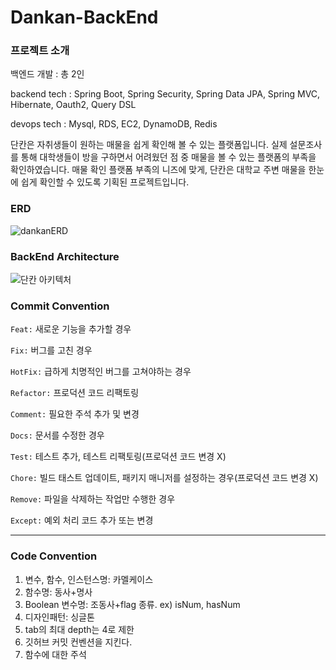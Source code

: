 # Dankan-BackEnd

### 프로젝트 소개
백엔드 개발 : 총 2인

backend tech : Spring Boot, Spring Security, Spring Data JPA, Spring MVC, Hibernate, Oauth2, Query DSL

devops tech : Mysql, RDS, EC2, DynamoDB, Redis 

단칸은 자취생들이 원하는 매물을 쉽게 확인해 볼 수 있는 플랫폼입니다. 실제 설문조사를 통해 대학생들이 방을 구하면서 어려웠던 점 중 매물을 볼 수 있는 플랫폼의 부족을 확인하였습니다.
매물 확인 플랫폼 부족의 니즈에 맞게, 단칸은 대학교 주변 매물을 한눈에 쉽게 확인할 수 있도록 기획된 프로젝트입니다.

### ERD
![dankanERD](https://github.com/khj1998/dankan-source/assets/80220062/33ce4d1d-7f2c-46d7-b8e7-ffc3af5acdfb)

### BackEnd Architecture
![단칸 아키텍처](https://github.com/Nestsoft-Team/Dankan-Backend/assets/80220062/6f5046dd-005e-4b54-b771-def090c654f9)


### Commit Convention

`Feat:` 새로운 기능을 추가할 경우

`Fix:` 버그를 고친 경우

`HotFix:` 급하게 치명적인 버그를 고쳐야하는 경우

`Refactor:` 프로덕션 코드 리팩토링

`Comment:` 필요한 주석 추가 및 변경

`Docs:` 문서를 수정한 경우

`Test:` 테스트 추가, 테스트 리팩토링(프로덕션 코드 변경 X)

`Chore:` 빌드 태스트 업데이트, 패키지 매니저를 설정하는 경우(프로덕션 코드 변경 X)

`Remove:` 파일을 삭제하는 작업만 수행한 경우

`Except:` 예외 처리 코드 추가 또는 변경

<hr>

### Code Convention
1. 변수, 함수, 인스턴스명: 카멜케이스
2. 함수명: 동사+명사
3. Boolean 변수명: 조동사+flag 종류. ex) isNum, hasNum
4. 디자인패턴: 싱글톤
5. tab의 최대 depth는 4로 제한
6. 깃허브 커밋 컨벤션을 지킨다.
7. 함수에 대한 주석
